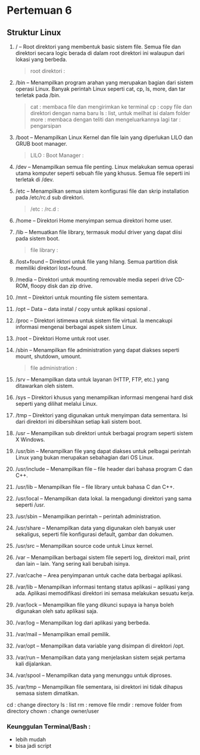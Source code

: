 # Pertemuan 6

## Struktur Linux

1. / – Root direktori yang membentuk basic sistem file. Semua file dan direktori secara logic berada di dalam root direktori ini walaupun dari lokasi yang berbeda.

    > root direktori    : 

2. /bin – Menampilkan program arahan yang merupakan bagian dari sistem operasi Linux. Banyak perintah Linux seperti cat, cp, ls, more, dan tar terletak pada /bin.

    >   cat     : membaca file dan mengirimkan ke terminal
    >   cp      : copy file dan direktori dengan nama baru
    >   ls      : list, untuk meilhat isi dalam folder
    >   more    : membaca dengan teliti dan mengeluarkannya lagi
    >   tar     : pengarsipan

3. /boot – Menampilkan Linux Kernel dan file lain yang diperlukan LILO dan GRUB boot manager.

    >   LILO          :
    >   Boot Manager  :

4. /dev – Menampilkan semua file penting. Linux melakukan semua operasi utama komputer seperti sebuah file yang khusus. Semua file seperti ini terletak di /dev.

5. /etc – Menampilkan semua sistem konfigurasi file dan skrip installation pada /etc/rc.d sub direktori.

    >   /etc    :
    >   /rc.d   :

6. /home – Direktori Home menyimpan semua direktori home user.

7. /lib – Memuatkan file library, termasuk modul driver yang dapat diisi pada sistem boot.

    >   file library :

8. /lost+found – Direktori untuk file yang hilang. Semua partition disk memiliki direktori lost+found.

9. /media – Direktori untuk mounting removable media seperi drive CD-ROM, floopy disk dan zip drive.

10. /mnt – Direktori untuk mounting file sistem sementara.

11. /opt – Data – data instal / copy untuk aplikasi opsional .

12. /proc – Direktori istimewa untuk sistem file virtual. Ia mencakupi informasi mengenai berbagai aspek sistem Linux.

13. /root – Direktori Home untuk root user.

14. /sbin – Menampilkan file administration yang dapat diakses seperti mount, shutdown, umount.

    >   file administration :

15. /srv – Menampilkan data untuk layanan (HTTP, FTP, etc.) yang ditawarkan oleh sistem.

16. /sys – Direktori khusus yang menampilkan informasi mengenai hard disk seperti yang dilihat melalui Linux.

17. /tmp – Direktori yang digunakan untuk menyimpan data sementara. Isi dari direktori ini dibersihkan setiap kali sistem boot.

18. /usr – Menampilkan sub direktori untuk berbagai program seperti sistem X Windows.

19. /usr/bin – Menampilkan file yang dapat diakses untuk pelbagai perintah Linux yang bukan merupakan sebahagian dari OS Linux.

20. /usr/include – Menampilkan file – file header dari bahasa program C dan C++.

21. /usr/lib – Menampilkan file – file library untuk bahasa C dan C++.

22. /usr/local – Menampilkan data lokal. Ia mengadungi direktori yang sama seperti /usr.

23. /usr/sbin – Menampilkan perintah – perintah administration.

24. /usr/share – Menampilkan data yang digunakan oleh banyak user sekaligus, seperti file konfigurasi default, gambar dan dokumen.

25. /usr/src – Menampilkan source code untuk Linux kernel.

26. /var – Menampilkan berbagai sistem file seperti log, direktori mail, print dan lain – lain. Yang sering kali berubah isinya.

27. /var/cache – Area penyimpanan untuk cache data berbagai aplikasi.

28. /var/lib – Menampilkan informasi tentang status aplikasi – aplikasi yang ada. Aplikasi memodifikasi direktori ini semasa melakukan sesuatu kerja.

29. /var/lock – Menampilkan file yang dikunci supaya ia hanya boleh digunakan oleh satu aplikasi saja.

30. /var/log – Menampilkan log dari aplikasi yang berbeda.

31. /var/mail – Menampilkan email pemilik.

32. /var/opt – Menampilkan data variable yang disimpan di direktori /opt.

33. /var/run – Menampilkan data yang menjelaskan sistem sejak pertama kali dijalankan.

34. /var/spool – Menampilkan data yang menunggu untuk diproses.

35. /var/tmp – Menampilkan file sementara, isi direktori ini tidak dihapus semasa sistem dimatikan.

cd : change directory
ls : list
rm : remove file
rmdir : remove folder from directory
chown : change owner/user


### Keunggulan Terminal/Bash :

- lebih mudah
- bisa jadi script